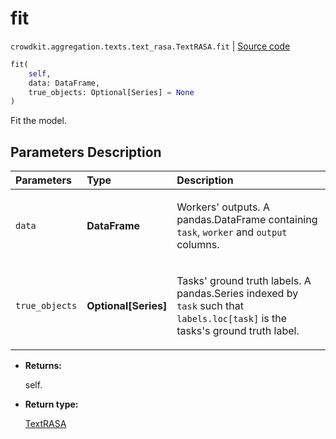 # fit
`crowdkit.aggregation.texts.text_rasa.TextRASA.fit` | [Source code](https://github.com/Toloka/crowd-kit/blob/v1.0.0/crowdkit/aggregation/texts/text_rasa.py#L47)

```python
fit(
    self,
    data: DataFrame,
    true_objects: Optional[Series] = None
)
```

Fit the model.

## Parameters Description

| Parameters | Type | Description |
| :----------| :----| :-----------|
`data`|**DataFrame**|<p>Workers&#x27; outputs. A pandas.DataFrame containing `task`, `worker` and `output` columns.</p>
`true_objects`|**Optional\[Series\]**|<p>Tasks&#x27; ground truth labels. A pandas.Series indexed by `task` such that `labels.loc[task]` is the tasks&#x27;s ground truth label.</p>

* **Returns:**

  self.

* **Return type:**

  [TextRASA](crowdkit.aggregation.texts.text_rasa.TextRASA.md)
